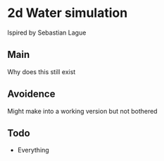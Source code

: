 # 2d Water simulation
Ispired by Sebastian Lague

## Main
Why does this still exist

## Avoidence
Might make into a working version but not bothered

## Todo
* Everything